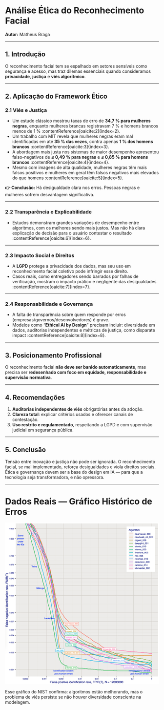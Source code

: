#  Análise Ética do Reconhecimento Facial

**Autor:** Matheus Braga  

---

## 1. Introdução  
O reconhecimento facial tem se espalhado em setores sensíveis como segurança e acesso, mas traz dilemas essenciais quando consideramos **privacidade**, **justiça** e **viés algorítmico**.

---

## 2. Aplicação do Framework Ético  

### 2.1 Viés e Justiça  
- Um estudo clássico mostrou taxas de erro de **34,7 % para mulheres negras**, enquanto mulheres brancas registravam 7 % e homens brancos menos de 1 % :contentReference[oaicite:2]{index=2}.  
- Um trabalho com MIT revela que mulheres negras eram mal identificadas em até **35 % das vezes**, contra apenas **1 % dos homens brancos** :contentReference[oaicite:3]{index=3}.  
- A abordagem mais justa nos sistemas de maior desempenho apresentou falso-negativos de **≤ 0,49 % para negras** e **≤ 0,85 % para homens brancos** :contentReference[oaicite:4]{index=4}.  
- Mesmo com imagens de alta qualidade, mulheres negras têm mais falsos positivos e mulheres em geral têm falsos negativos mais elevados do que homens :contentReference[oaicite:5]{index=5}.

**👉 Conclusão:** Há desigualdade clara nos erros. Pessoas negras e mulheres sofrem desvantagem significativa.

---

### 2.2 Transparência e Explicabilidade  
- Estudos demonstram grandes variações de desempenho entre algoritmos, com os melhores sendo mais justos. Mas não há clara explicação de decisão para o usuário contestar o resultado :contentReference[oaicite:6]{index=6}.

---

### 2.3 Impacto Social e Direitos  
- A **LGPD** protege a privacidade dos dados, mas seu uso em reconhecimento facial coletivo pode infringir esse direito.  
- Casos reais, como entregadores sendo barrados por falhas de verificação, mostram o impacto prático e negligente das desigualdades :contentReference[oaicite:7]{index=7}.

---

### 2.4 Responsabilidade e Governança  
- A falta de transparência sobre quem responde por erros (empresas/governos/desenvolvedores) é grave.  
- Modelos como “**Ethical AI by Design**” precisam incluir: diversidade em dados, auditorias independentes e métricas de justiça, como disparate impact :contentReference[oaicite:8]{index=8}.

---

## 3. Posicionamento Profissional  
O reconhecimento facial **não deve ser banido automaticamente**, mas precisa ser **redesenhado com foco em equidade, responsabilidade e supervisão normativa**.

---

## 4. Recomendações  
1. **Auditorias independentes de viés** obrigatórias antes da adoção.  
2. **Clareza total**: explicar critérios usados e oferecer canais de contestação.  
3. **Uso restrito e regulamentado**, respeitando a LGPD e com supervisão judicial em segurança pública.

---

## 5. Conclusão  
Tensão entre inovação e justiça não pode ser ignorada. O reconhecimento facial, se mal implementado, reforça desigualdades e viola direitos sociais. Ética e governança devem ser a base do design em IA — para que a tecnologia seja transformadora, e não opressora.

---

#  Dados Reais — Gráfico Histórico de Erros

![Evolução dos Algoritmos de Reconhecimento Facial](img-68.jpg)

Esse gráfico do NIST confirma: algoritmos estão melhorando, mas o problema de viés persiste se não houver diversidade consciente na modelagem.
